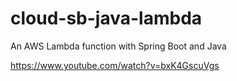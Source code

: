 # cloud-sb-java-lambda
An AWS Lambda function with Spring Boot and Java

https://www.youtube.com/watch?v=bxK4GscuVgs